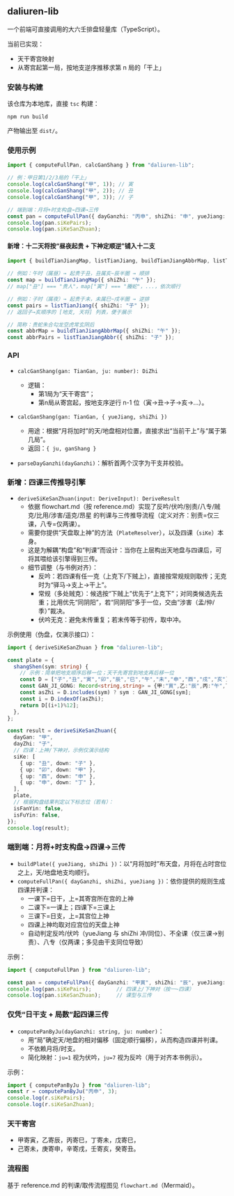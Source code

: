 ## daliuren-lib

一个前端可直接调用的大六壬排盘轻量库（TypeScript）。

当前已实现：
- 天干寄宫映射
- 从寄宫起第一局，按地支逆序推移求第 n 局的「干上」

### 安装与构建

该仓库为本地库，直接 `tsc` 构建：

```
npm run build
```

产物输出至 `dist/`。

### 使用示例

```ts
import { computeFullPan, calcGanShang } from "daliuren-lib";

// 例：甲日第1/2/3局的「干上」
console.log(calcGanShang("甲", 1)); // 寅
console.log(calcGanShang("甲", 2)); // 丑
console.log(calcGanShang("甲", 3)); // 子

// 端到端：月将+时支构盘→四课→三传
const pan = computeFullPan({ dayGanzhi: "丙申", shiZhi: "申", yueJiang: "未" });
console.log(pan.siKePairs);
console.log(pan.siKeSanZhuan);
```

#### 新增：十二天将按“昼夜起贵 + 下神定顺逆”铺入十二支

```ts
import { buildTianJiangMap, listTianJiang, buildTianJiangAbbrMap, listTianJiangAbbr } from "daliuren-lib";

// 例如：午时（属昼）→ 起贵于丑，丑属亥~辰半圈 → 顺排
const map = buildTianJiangMap({ shiZhi: "午" });
// map["丑"] === "贵人"，map["寅"] === "螣蛇"，...，依次顺行

// 例如：子时（属夜）→ 起贵于未，未属巳~戌半圈 → 逆排
const pairs = listTianJiang({ shiZhi: "子" });
// 返回子→亥顺序的 [地支, 天将] 列表，便于展示

// 简称：贵蛇朱合勾龙空虎常玄阴后
const abbrMap = buildTianJiangAbbrMap({ shiZhi: "午" });
const abbrPairs = listTianJiangAbbr({ shiZhi: "子" });
```

### API

- `calcGanShang(gan: TianGan, ju: number): DiZhi`
  - 逻辑：
    - 第1局为“天干寄宫”；
    - 第n局从寄宫起，按地支序逆行 n-1 位（寅→丑→子→亥→...）。

- `calcGanShang(gan: TianGan, { yueJiang, shiZhi })`
  - 用途：根据“月将加时”的天/地盘相对位置，直接求出“当前干上”与“属于第几局”。
  - 返回：`{ ju, ganShang }`

- `parseDayGanzhi(dayGanzhi)`：解析首两个汉字为干支并校验。

### 新增：四课三传推导引擎

- `deriveSiKeSanZhuan(input: DeriveInput): DeriveResult`
  - 依据 flowchart.md（按 reference.md）实现了反吟/伏吟/别责/八专/贼克/比用/涉害/遥克/昂星 的判课与三传推导流程（定义对齐：别责=仅三课，八专=仅两课）。
  - 需要你提供“天盘取上神”的方法（`PlateResolver`），以及四课（`siKe`）本身。
  - 这是为解耦“构盘”和“判课”而设计：当你在上层构出天地盘与四课后，可将其喂给该引擎得到三传。
  - 细节调整（与书例对齐）：
    - 反吟：若四课有任一克（上克下/下贼上），直接按常规规则取传；无克时为“驿马→支上→干上”。
    - 常规（多处贼克）：候选按“下贼上”优先于“上克下”；对同类候选先去重；比用优先“同阴阳”，若“同阴阳”多于一位，交由“涉害（孟/仲/季）”裁决。
    - 伏吟无克：避免末传重复；若末传等于初传，取中冲。

示例使用（伪盘，仅演示接口）：

```ts
import { deriveSiKeSanZhuan } from "daliuren-lib";

const plate = {
  shangShen(sym: string) {
    // 示例：简单把地支顺序后移一位；天干先寄宫到地支再后移一位
    const D = ["子","丑","寅","卯","辰","巳","午","未","申","酉","戌","亥"];
    const GAN_JI_GONG: Record<string,string> = {甲:"寅",乙:"辰",丙:"午",丁:"未",戊:"辰",己:"未",庚:"申",辛:"戌",壬:"亥",癸:"丑"};
    const asZhi = D.includes(sym) ? sym : GAN_JI_GONG[sym];
    const i = D.indexOf(asZhi);
    return D[(i+1)%12];
  },
};

const result = deriveSiKeSanZhuan({
  dayGan: "甲",
  dayZhi: "子",
  // 四课：上神/下神对，示例仅演示结构
  siKe: [
    { up: "丑", down: "子" },
    { up: "卯", down: "甲" },
    { up: "酉", down: "申" },
    { up: "申", down: "丁" },
  ],
  plate,
  // 根据构盘结果判定以下标志位（若有）：
  isFanYin: false,
  isFuYin: false,
});
console.log(result);
```

### 端到端：月将+时支构盘→四课→三传

- `buildPlate({ yueJiang, shiZhi })`：以“月将加时”布天盘，月将在占时宫位之上，天/地盘地支均顺行。
- `computeFullPan({ dayGanzhi, shiZhi, yueJiang })`：依你提供的规则生成四课并判课：
  - 一课下=日干，上=其寄宫所在宫的上神
  - 二课下=一课上；四课下=三课上
  - 三课下=日支，上=其宫位上神
  - 四课上神均取对应宫位的天盘上神
  - 自动判定反吟/伏吟（yueJiang 与 shiZhi 冲/同位）、不全课（仅三课→别责）、八专（仅两课；多见由干支同位导致）

示例：

```ts
import { computeFullPan } from "daliuren-lib";

const pan = computeFullPan({ dayGanzhi: "甲寅", shiZhi: "辰", yueJiang: "丑" });
console.log(pan.siKePairs);        // 四课上/下神对（按一~四课）
console.log(pan.siKeSanZhuan);     // 课型与三传
```

### 仅凭“日干支 + 局数”起四课三传

- `computePanByJu(dayGanzhi: string, ju: number)`：
  - 用“局”确定天/地盘的相对偏移（固定顺行偏移），从而构造四课并判课。
  - 不依赖月将/时支。
  - 简化映射：`ju=1` 视为伏吟，`ju=7` 视为反吟（用于对齐本书例示）。

示例：

```ts
import { computePanByJu } from "daliuren-lib";
const r = computePanByJu("丙申", 3);
console.log(r.siKePairs);
console.log(r.siKeSanZhuan);
```

### 天干寄宫

- 甲寄寅，乙寄辰，丙寄巳，丁寄未，戊寄巳，
- 己寄未，庚寄申，辛寄戌，壬寄亥，癸寄丑。

### 流程图

基于 reference.md 的判课/取传流程图见 `flowchart.md`（Mermaid）。
